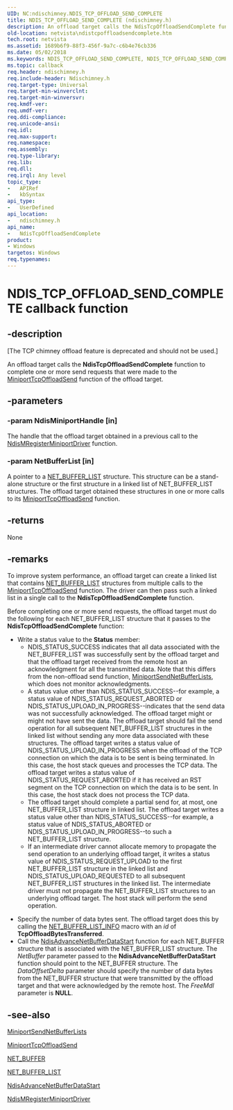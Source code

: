 ```yaml
---
UID: NC:ndischimney.NDIS_TCP_OFFLOAD_SEND_COMPLETE
title: NDIS_TCP_OFFLOAD_SEND_COMPLETE (ndischimney.h)
description: An offload target calls the NdisTcpOffloadSendComplete function to complete one or more send requests that were made to the MiniportTcpOffloadSend function of the offload target.
old-location: netvista\ndistcpoffloadsendcomplete.htm
tech.root: netvista
ms.assetid: 1689b6f9-88f3-456f-9a7c-c6b4e76cb336
ms.date: 05/02/2018
ms.keywords: NDIS_TCP_OFFLOAD_SEND_COMPLETE, NDIS_TCP_OFFLOAD_SEND_COMPLETE callback, NdisTcpOffloadSendComplete, NdisTcpOffloadSendComplete callback function [Network Drivers Starting with Windows Vista], ndischimney/NdisTcpOffloadSendComplete, netvista.ndistcpoffloadsendcomplete, tcp_chim_ndis_func_8893982f-08b9-4963-8a52-533a8ee94cde.xml
ms.topic: callback
req.header: ndischimney.h
req.include-header: Ndischimney.h
req.target-type: Universal
req.target-min-winverclnt: 
req.target-min-winversvr: 
req.kmdf-ver: 
req.umdf-ver: 
req.ddi-compliance: 
req.unicode-ansi: 
req.idl: 
req.max-support: 
req.namespace: 
req.assembly: 
req.type-library: 
req.lib: 
req.dll: 
req.irql: Any level
topic_type:
-	APIRef
-	kbSyntax
api_type:
-	UserDefined
api_location:
-	ndischimney.h
api_name:
-	NdisTcpOffloadSendComplete
product:
- Windows
targetos: Windows
req.typenames: 
---
```


# NDIS_TCP_OFFLOAD_SEND_COMPLETE callback function


## -description


<p class="CCE_Message">[The TCP chimney offload feature is deprecated and should not be used.]

An offload target calls the 
  <b>NdisTcpOffloadSendComplete</b> function to complete one or more send requests that were made to the 
  <a href="https://msdn.microsoft.com/7c96412f-a866-4863-a06a-9eb6adb2a33b">MiniportTcpOffloadSend</a> function of
  the offload target.


## -parameters




### -param NdisMiniportHandle [in]

The handle that the offload target obtained in a previous call to the 
     <a href="https://msdn.microsoft.com/bed68aa8-499d-41fd-997b-a46316913cc8">
     NdisMRegisterMiniportDriver</a> function.


### -param NetBufferList [in]

A pointer to a 
     <a href="https://msdn.microsoft.com/library/windows/hardware/ff568388">NET_BUFFER_LIST</a> structure. This structure
     can be a stand-alone structure or the first structure in a linked list of NET_BUFFER_LIST structures.
     The offload target obtained these structures in one or more calls to its 
     <a href="https://msdn.microsoft.com/7c96412f-a866-4863-a06a-9eb6adb2a33b">
     MiniportTcpOffloadSend</a> function.


## -returns



None




## -remarks



To improve system performance, an offload target can create a linked list that contains 
    <a href="https://msdn.microsoft.com/library/windows/hardware/ff568388">NET_BUFFER_LIST</a> structures from multiple
    calls to the 
    <a href="https://msdn.microsoft.com/7c96412f-a866-4863-a06a-9eb6adb2a33b">MiniportTcpOffloadSend</a> function.
    The driver can then pass such a linked list in a single call to the 
    <b>NdisTcpOffloadSendComplete</b> function.

Before completing one or more send requests, the offload target must do the following for each
    NET_BUFFER_LIST structure that it passes to the 
    <b>NdisTcpOffloadSendComplete</b> function:

<ul>
<li>
Write a status value to the 
      <b>Status</b> member:

<ul>
<li>NDIS_STATUS_SUCCESS indicates that all data associated with the NET_BUFFER_LIST was successfully
       sent by the offload target and that the offload target received from the remote host an acknowledgment
       for all the transmitted data. Note that this differs from the non-offload send function, 
       <a href="https://msdn.microsoft.com/0bd5966d-66a6-4548-8c84-7cedced2cf40">
       MiniportSendNetBufferLists</a>, which does not monitor acknowledgments.</li>
<li>A status value other than NDIS_STATUS_SUCCESS--for example, a status value of
       NDIS_STATUS_REQUEST_ABORTED or NDIS_STATUS_UPLOAD_IN_PROGRESS--indicates that the send data was not
       successfully acknowledged. The offload target might or might not have sent the data. The offload
       target should fail the send operation for all subsequent NET_BUFFER_LIST structures in the linked list
       without sending any more data associated with these structures. The offload target writes a status
       value of NDIS_STATUS_UPLOAD_IN_PROGRESS when the offload of the TCP connection on which the data is to
       be sent is being terminated. In this case, the host stack queues and processes the TCP data. The
       offload target writes a status value of NDIS_STATUS_REQUEST_ABORTED if it has received an RST segment
       on the TCP connection on which the data is to be sent. In this case, the host stack does not process
       the TCP data.</li>
<li>The offload target should complete a partial send for, at most, one NET_BUFFER_LIST structure in
       linked list. The offload target writes a status value other than NDIS_STATUS_SUCCESS--for example, a
       status value of NDIS_STATUS_ABORTED or NDIS_STATUS_UPLOAD_IN_PROGRESS--to such a NET_BUFFER_LIST
       structure.</li>
<li>If an intermediate driver cannot allocate memory to propagate the send operation to an
       underlying offload target, it writes a status value of NDIS_STATUS_REQUEST_UPLOAD to the first
       NET_BUFFER_LIST structure in the linked list and NDIS_STATUS_UPLOAD_REQUESTED to all subsequent
       NET_BUFFER_LIST structures in the linked list. The intermediate driver must not propagate the
       NET_BUFFER_LIST structures to an underlying offload target. The host stack will perform the send
       operation.</li>
</ul>
</li>
</ul>
<ul>
<li>
Specify the number of data bytes sent. The offload target does this by calling the 
      <a href="https://msdn.microsoft.com/library/windows/hardware/ff568401">NET_BUFFER_LIST_INFO</a> macro with an 
      <i>id</i> of 
      <b>TcpOffloadBytesTransferred</b>.

</li>
<li>
Call the 
      <a href="https://msdn.microsoft.com/49b69282-137d-4bb5-92f5-4d27cedbb6d4">
      NdisAdvanceNetBufferDataStart</a> function for each NET_BUFFER structure that is associated with the
      NET_BUFFER_LIST structure. The 
      <i>NetBuffer</i> parameter passed to the 
      <b>NdisAdvanceNetBufferDataStart</b> function should point to the NET_BUFFER structure. The 
      <i>DataOffsetDelta</i> parameter should specify the number of data bytes from the NET_BUFFER structure
      that were transmitted by the offload target and that were acknowledged by the remote host. The 
      <i>FreeMdl</i> parameter is <b>NULL</b>.

</li>
</ul>



## -see-also




<a href="https://msdn.microsoft.com/0bd5966d-66a6-4548-8c84-7cedced2cf40">MiniportSendNetBufferLists</a>



<a href="https://msdn.microsoft.com/7c96412f-a866-4863-a06a-9eb6adb2a33b">MiniportTcpOffloadSend</a>



<a href="https://msdn.microsoft.com/library/windows/hardware/ff568376">NET_BUFFER</a>



<a href="https://msdn.microsoft.com/library/windows/hardware/ff568388">NET_BUFFER_LIST</a>



<a href="https://msdn.microsoft.com/49b69282-137d-4bb5-92f5-4d27cedbb6d4">
   NdisAdvanceNetBufferDataStart</a>



<a href="https://msdn.microsoft.com/library/windows/hardware/ff563654">NdisMRegisterMiniportDriver</a>
 

 

